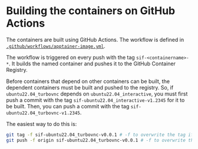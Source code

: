# Building the containers on GitHub Actions

The containers are built using GitHub Actions. The workflow is defined in [`.github/workflows/apptainer-image.yml`](.github/workflows/apptainer-image.yml).

The workflow is triggered on every push with the tag `sif-<containername>-*`. It builds the named container and pushes it to the GitHub Container Registry.

Before containers that depend on other containers can be built, the dependent containers must be built and pushed to the registry. So, if `ubuntu22.04_turbovnc` depends on `ubuntu22.04_interactive`, you must first push a commit with the tag `sif-ubuntu22.04_interactive-v1.2345` for it to be built. Then, you can push a commit with the tag `sif-ubuntu22.04_turbovnc-v1.2345`.

The easiest way to do this is:

```bash
git tag -f sif-ubuntu22.04_turbovnc-v0.0.1 # -f to overwrite the tag if it already exists
git push -f origin sif-ubuntu22.04_turbovnc-v0.0.1 # -f to overwrite the tag if it already exists
```

